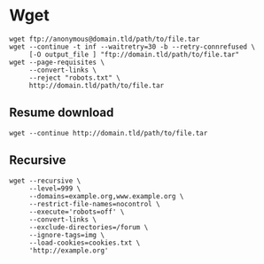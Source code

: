 # Wget

    wget ftp://anonymous@domain.tld/path/to/file.tar
    wget --continue -t inf --waitretry=30 -b --retry-connrefused \
         [-O output_file ] "ftp://domain.tld/path/to/file.tar"
    wget --page-requisites \
         --convert-links \
         --reject "robots.txt" \
         http://domain.tld/path/to/file.tar

## Resume download

    wget --continue http://domain.tld/path/to/file.tar

## Recursive

    wget --recursive \
         --level=999 \
         --domains=example.org,www.example.org \
         --restrict-file-names=nocontrol \
         --execute='robots=off' \
         --convert-links \
         --exclude-directories=/forum \
         --ignore-tags=img \
         --load-cookies=cookies.txt \
         'http://example.org'
